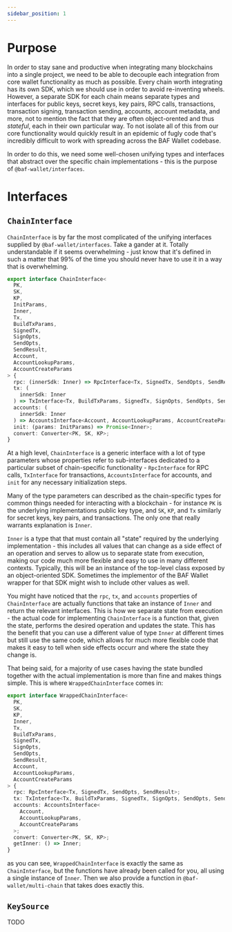 ```yaml
---
sidebar_position: 1
---
```


# Purpose

In order to stay sane and productive when integrating many blockchains into a single project, we need to be able to decouple each integration from core wallet functionality as much as possible. Every chain worth integrating has its own SDK, which we should use in order to avoid re-inventing wheels. However, a separate SDK for each chain means separate types and interfaces for public keys, secret keys, key pairs, RPC calls, transactions, transaction signing, transaction sending, accounts, account metadata, and more, not to mention the fact that they are often object-orented and thus *stateful*, each in their own particular way. To not isolate all of this from our core functionality would quickly result in an epidemic of fugly code that's incredibly difficult to work with spreading across the BAF Wallet codebase.

In order to do this, we need some well-chosen unifying types and interfaces that abstract over the specific chain implementations - this is the purpose of `@baf-wallet/interfaces`. 

# Interfaces

## `ChainInterface`

`ChainInterface` is by far the most complicated of the unifying interfaces supplied by `@baf-wallet/interfaces`. Take a gander at it. Totally understandable if it seems overwhelming - just know that it's defined in such a matter that 99% of the time you should never have to use it in a way that is overwhelming.

```ts title="libs/interfaces/src/lib/chains.ts"
export interface ChainInterface<
  PK,
  SK,
  KP,
  InitParams,
  Inner,
  Tx,
  BuildTxParams,
  SignedTx,
  SignOpts,
  SendOpts,
  SendResult,
  Account,
  AccountLookupParams,
  AccountCreateParams
> {
  rpc: (innerSdk: Inner) => RpcInterface<Tx, SignedTx, SendOpts, SendResult>;
  tx: (
    innerSdk: Inner
  ) => TxInterface<Tx, BuildTxParams, SignedTx, SignOpts, SendOpts, SendResult>;
  accounts: (
    innerSdk: Inner
  ) => AccountsInterface<Account, AccountLookupParams, AccountCreateParams>;
  init: (params: InitParams) => Promise<Inner>;
  convert: Converter<PK, SK, KP>;
}
```

At a high level, `ChainInterface` is a generic interface with a lot of type parameters whose properties refer to sub-interfaces dedicated to a particular subset of chain-specific functionality - `RpcInterface` for RPC calls, `TxInterface` for transactions, `AccountsInterface` for accounts, and `init` for any necessary initialization steps. 

Many of the type parameters can described as the chain-specific types for common things needed for interacting with a blockchain - for instance `PK` is the underlying implementations public key type, and `SK`, `KP`, and `Tx` similarly for secret keys, key pairs, and transactions. The only one that really warrants explanation is `Inner`.

`Inner` is a type that that must contain all "state" required by the underlying implementation - this includes all values that can change as a side effect of an operation and serves to allow us to separate state from execution, making our code much more flexible and easy to use in many different contexts. Typically, this will be an instance of the top-level class exposed by an object-oriented SDK. Sometimes the implementor of the BAF Wallet wrapper for that SDK might wish to include other values as well.

You might have noticed that the `rpc`, `tx`, and `accounts` properties of `ChainInterface` are actually functions that take an instance of `Inner` and return the relevant interfaces. This is how we separate state from execution - the actual code for implementing `ChainInterface` is a function that, given the state, performs the desired operation and updates the state. This has the benefit that you can use a different value of type `Inner` at different times but still use the same code, which allows for much more flexible code that makes it easy to tell when side effects occurr and where the state they change is.

That being said, for a majority of use cases having the state bundled together with the actual implementation is more than fine and makes things simple. This is where `WrappedChainInterface` comes in:

```ts title="libs/interfaces/src/lib/chains.ts"
export interface WrappedChainInterface<
  PK,
  SK,
  KP,
  Inner,
  Tx,
  BuildTxParams,
  SignedTx,
  SignOpts,
  SendOpts,
  SendResult,
  Account,
  AccountLookupParams,
  AccountCreateParams
> {
  rpc: RpcInterface<Tx, SignedTx, SendOpts, SendResult>;
  tx: TxInterface<Tx, BuildTxParams, SignedTx, SignOpts, SendOpts, SendResult>;
  accounts: AccountsInterface<
    Account,
    AccountLookupParams,
    AccountCreateParams
  >;
  convert: Converter<PK, SK, KP>;
  getInner: () => Inner;
}
```

as you can see, `WrappedChainInterface` is exactly the same as `ChainInterface`, but the functions have already been called for you, all using a single instance of `Inner`. Then we also provide a function in `@baf-wallet/multi-chain` that takes does exactly this.

## `KeySource`

TODO